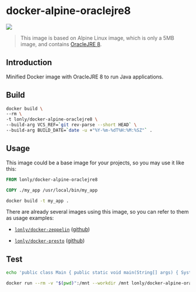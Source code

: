 # docker-alpine-oraclejre8

[![](https://images.microbadger.com/badges/image/lonly/docker-alpine-oraclejre8.svg)](http://microbadger.com/images/lonly/docker-alpine-oraclejre8)

> This image is based on Alpine Linux image, which is only a 5MB image, and contains
[OracleJRE 8](http://www.oracle.com/technetwork/java/javase/overview/index.html).

## Introduction

Minified Docker image with OracleJRE 8 to run Java applications.

## Build

```sh
docker build \
--rm \
-t lonly/docker-alpine-oraclejre8 \
--build-arg VCS_REF=`git rev-parse --short HEAD` \
--build-arg BUILD_DATE=`date -u +"%Y-%m-%dT%H:%M:%SZ"` .
```

## Usage

This image could be a base image for your projects, so you may use it like this:

```Dockerfile
FROM lonly/docker-alpine-oraclejre8

COPY ./my_app /usr/local/bin/my_app
```

```sh
docker build -t my_app .
```

There are already several images using this image, so you can refer to them as usage examples:

* [`lonly/docker-zeppelin`](https://hub.docker.com/r/lonly/docker-zeppelin/) ([github](https://github.com/lonly197/docker-zeppelin))

* [`lonly/docker-presto`](https://hub.docker.com/r/lonly/docker-presto/) ([github](https://github.com/lonly197/docker-presto))

## Test

```bash
echo 'public class Main { public static void main(String[] args) { System.out.println("Hello World"); } }' > Main.java

docker run --rm -v "$(pwd)":/mnt --workdir /mnt lonly/docker-alpine-oraclejre8 sh -c "javac Main.java && java Main"
```
